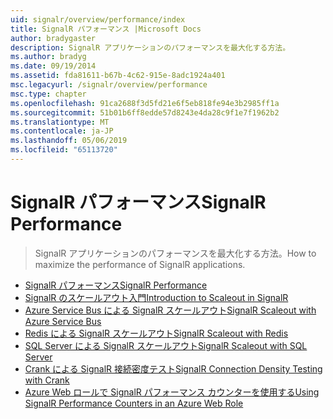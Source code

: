 ```yaml
---
uid: signalr/overview/performance/index
title: SignalR パフォーマンス |Microsoft Docs
author: bradygaster
description: SignalR アプリケーションのパフォーマンスを最大化する方法。
ms.author: bradyg
ms.date: 09/19/2014
ms.assetid: fda81611-b67b-4c62-915e-8adc1924a401
msc.legacyurl: /signalr/overview/performance
msc.type: chapter
ms.openlocfilehash: 91ca2688f3d5fd21e6f5eb818fe94e3b2985ff1a
ms.sourcegitcommit: 51b01b6ff8edde57d8243e4da28c9f1e7f1962b2
ms.translationtype: MT
ms.contentlocale: ja-JP
ms.lasthandoff: 05/06/2019
ms.locfileid: "65113720"
---
```

# <a name="signalr-performance"></a><span data-ttu-id="5cf73-103">SignalR パフォーマンス</span><span class="sxs-lookup"><span data-stu-id="5cf73-103">SignalR Performance</span></span>

> <span data-ttu-id="5cf73-104">SignalR アプリケーションのパフォーマンスを最大化する方法。</span><span class="sxs-lookup"><span data-stu-id="5cf73-104">How to maximize the performance of SignalR applications.</span></span>

- [<span data-ttu-id="5cf73-105">SignalR パフォーマンス</span><span class="sxs-lookup"><span data-stu-id="5cf73-105">SignalR Performance</span></span>](signalr-performance.md)
- [<span data-ttu-id="5cf73-106">SignalR のスケールアウト入門</span><span class="sxs-lookup"><span data-stu-id="5cf73-106">Introduction to Scaleout in SignalR</span></span>](scaleout-in-signalr.md)
- [<span data-ttu-id="5cf73-107">Azure Service Bus による SignalR スケールアウト</span><span class="sxs-lookup"><span data-stu-id="5cf73-107">SignalR Scaleout with Azure Service Bus</span></span>](scaleout-with-windows-azure-service-bus.md)
- [<span data-ttu-id="5cf73-108">Redis による SignalR スケールアウト</span><span class="sxs-lookup"><span data-stu-id="5cf73-108">SignalR Scaleout with Redis</span></span>](scaleout-with-redis.md)
- [<span data-ttu-id="5cf73-109">SQL Server による SignalR スケールアウト</span><span class="sxs-lookup"><span data-stu-id="5cf73-109">SignalR Scaleout with SQL Server</span></span>](scaleout-with-sql-server.md)
- [<span data-ttu-id="5cf73-110">Crank による SignalR 接続密度テスト</span><span class="sxs-lookup"><span data-stu-id="5cf73-110">SignalR Connection Density Testing with Crank</span></span>](signalr-connection-density-testing-with-crank.md)
- [<span data-ttu-id="5cf73-111">Azure Web ロールで SignalR パフォーマンス カウンターを使用する</span><span class="sxs-lookup"><span data-stu-id="5cf73-111">Using SignalR Performance Counters in an Azure Web Role</span></span>](using-signalr-performance-counters-in-an-azure-web-role.md)
